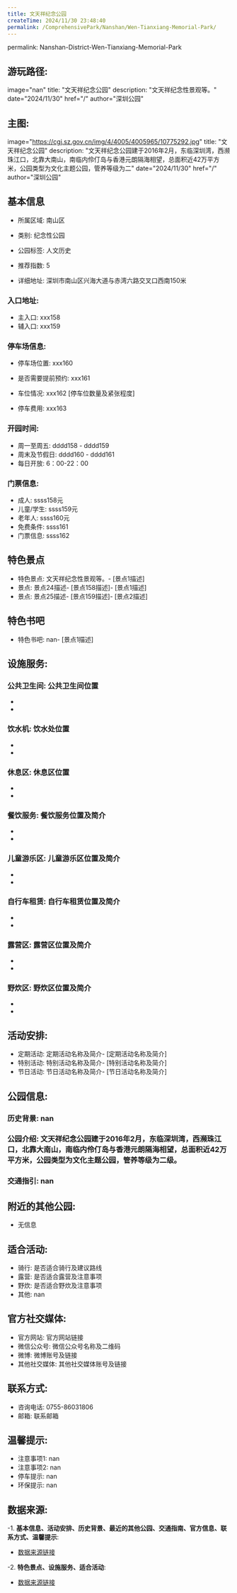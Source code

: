 ```yaml
---
title: 文天祥纪念公园
createTime: 2024/11/30 23:48:40
permalink: /ComprehensivePark/Nanshan/Wen-Tianxiang-Memorial-Park/
---
```

permalink: Nanshan-District-Wen-Tianxiang-Memorial-Park
## 游玩路径:
image="nan"
title: "文天祥纪念公园"
description: "文天祥纪念性景观等。"
date="2024/11/30"
href="/"
author="深圳公园"
## 主图:
image="https://cgj.sz.gov.cn/img/4/4005/4005965/10775292.jpg"
title: "文天祥纪念公园"
description: "文天祥纪念公园建于2016年2月，东临深圳湾，西濒珠江口，北靠大南山，南临内伶仃岛与香港元朗隔海相望，总面积近42万平方米，公园类型为文化主题公园，管养等级为二"
date="2024/11/30"
href="/"
author="深圳公园"
## 基本信息

- 所属区域: 南山区

- 类别: 纪念性公园

- 公园标签: 人文历史

- 推荐指数: 5

- 详细地址: 深圳市南山区兴海大道与赤湾六路交叉口西南150米

### 入口地址:
- 主入口: xxx158
- 辅入口: xxx159
### 停车场信息:
- 停车场位置: xxx160

- 是否需要提前预约: xxx161

- 车位情况: xxx162 [停车位数量及紧张程度]

- 停车费用: xxx163

### 开园时间:
- 周一至周五: dddd158 - dddd159
- 周末及节假日: dddd160 - dddd161
- 每日开放: 6：00-22：00

### 门票信息:
- 成人: ssss158元
- 儿童/学生: ssss159元
- 老年人: ssss160元
- 免费条件: ssss161
- 门票信息: ssss162
## 特色景点
- 特色景点: 文天祥纪念性景观等。- [景点1描述]
- 景点: 景点24描述- [景点158描述]- [景点1描述]
- 景点: 景点25描述- [景点159描述]- [景点2描述]
## 特色书吧
- 特色书吧: nan- [景点1描述]
## 设施服务:
### 公共卫生间: 公共卫生间位置
- 
- 
### 饮水机: 饮水处位置
- 
- 
### 休息区: 休息区位置
- 
- 
### 餐饮服务: 餐饮服务位置及简介
- 
- 
### 儿童游乐区: 儿童游乐区位置及简介
- 
- 
### 自行车租赁: 自行车租赁位置及简介
- 
- 
### 露营区: 露营区位置及简介
- 
- 
### 野炊区: 野炊区位置及简介

- 
- 
## 活动安排:
- 定期活动: 定期活动名称及简介- [定期活动名称及简介]
- 特别活动: 特别活动名称及简介- [特别活动名称及简介]
- 节日活动: 节日活动名称及简介- [节日活动名称及简介]
## 公园信息:
### 历史背景: nan
### 公园介绍: 文天祥纪念公园建于2016年2月，东临深圳湾，西濒珠江口，北靠大南山，南临内伶仃岛与香港元朗隔海相望，总面积近42万平方米，公园类型为文化主题公园，管养等级为二级。
### 交通指引: nan

## 附近的其他公园:
- 无信息

## 适合活动:
- 骑行: 是否适合骑行及建议路线
- 露营: 是否适合露营及注意事项
- 野炊: 是否适合野炊及注意事项
- 其他: nan

## 官方社交媒体:
- 官方网站: 官方网站链接
- 微信公众号: 微信公众号名称及二维码
- 微博: 微博账号及链接
- 其他社交媒体: 其他社交媒体账号及链接

## 联系方式:
- 咨询电话: 0755-86031806
- 邮箱: 联系邮箱

## 温馨提示:
- 注意事项1: nan
- 注意事项2: nan
- 停车提示: nan
- 环保提示: nan

## 数据来源:
-1. **基本信息、活动安排、历史背景、最近的其他公园、交通指南、官方信息、联系方式、温馨提示**:
- [数据来源链接](https://cgj.sz.gov.cn/xsmh/gysz/csgy/content/post_10775292.html)

-2. **特色景点、设施服务、适合活动**:
- [数据来源链接](https://cgj.sz.gov.cn/xsmh/gysz/csgy/content/post_10775292.html)

